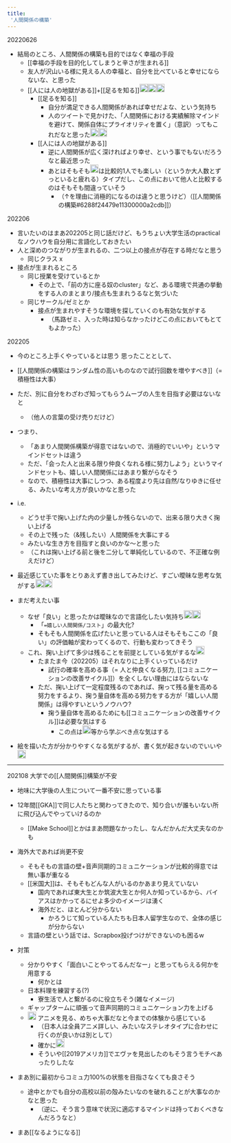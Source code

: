 ```yaml
---
title:
 '人間関係の構築'
---
```


20220626
- 結局のところ、人間関係の構築も目的ではなく幸福の手段
    - [[幸福の手段を目的化してしまうと辛さが生まれる]]
    - 友人が沢山いる様に見える人の幸福と、自分を比べていると幸せにならないな、と思った
    - [[人には人の地獄がある]]+[[足るを知る]]<img src='https://scrapbox.io/api/pages/blu3mo-public/blu3mo/icon' alt='blu3mo.icon' height="19.5"/><img src='https://scrapbox.io/api/pages/blu3mo-public/blu3mo/icon' alt='blu3mo.icon' height="19.5"/><img src='https://scrapbox.io/api/pages/blu3mo-public/blu3mo/icon' alt='blu3mo.icon' height="19.5"/>
        - [[足るを知る]]
            - 自分が満足できる人間関係があれば幸せだよな、という気持ち
            - 人のツイートで見かけた、「人間関係における実績解除マインドを避けて、関係自体にプライオリティを置く」（意訳）ってもこれだなと思った<img src='https://scrapbox.io/api/pages/blu3mo-public/blu3mo/icon' alt='blu3mo.icon' height="19.5"/><img src='https://scrapbox.io/api/pages/blu3mo-public/blu3mo/icon' alt='blu3mo.icon' height="19.5"/>
        - [[人には人の地獄がある]]
            - 逆に人間関係が広く深ければより幸せ、という事でもないだろうなと最近思った
            - あとはそもそも<img src='https://scrapbox.io/api/pages/blu3mo-public/blu3mo/icon' alt='blu3mo.icon' height="19.5"/>は比較的1人でも楽しい（というか大人数とずっといると疲れる）タイプだし、この点において他人と比較するのはそもそも間違っていそう
                - （↑を理由に消極的になるのは違うと思うけど）（[[人間関係の構築#6288f24479e11300000a2cdb]]）

202206
- 言いたいのはまあ202205と同じ話だけど、もうちょい大学生活のpracticalなノウハウを自分用に言語化しておきたい
- 人と深めのつながりが生まれるの、二つ以上の接点が存在する時だなと思う
    - 同じクラス x
- 接点が生まれるところ
    - 同じ授業を受けているとか
        - その上で、「前の方に座る奴のcluster」など、ある環境で共通の挙動をする人のまとまり/接点も生まれうるなと気づいた
    - 同じサークル/ゼミとか
        - 接点が生まれやすそうな環境を探していくのも有効な気がする
            - （馬路ゼミ、入った時は知らなかったけどこの点においてもとてもよかった）

202205
- 今のところ上手くやっているとは思う
思ったこととして、
- [[人間関係の構築はランダム性の高いものなので試行回数を増やすべき]]（= 積極性は大事）
- ただ、別に自分をわざわざ知ってもらうムーブの人生を目指す必要はないなと
    - （他人の言葉の受け売りだけど）
- つまり、
    - 「あまり人間関係構築が得意ではないので、消極的でいいや」というマインドセットは違う
    - ただ、「会った人と出来る限り仲良くなれる様に努力しよう」というマインドセットも、嬉しい人間関係にはあまり繋がらなそう
    - なので、積極性は大事にしつつ、ある程度より先は自然/なりゆきに任せる、みたいな考え方が良いかなと思った
- i.e.
    - どうせ手で掬い上げた内の少量しか残らないので、出来る限り大きく掬い上げる
    - その上で残った（&残したい）人間関係を大事にする
    - みたいな生き方を目指すと良いのかな〜と思った
    - （これは掬い上げる前と後を二分して単純化しているので、不正確な例えだけど）

- 最近感じていた事をとりあえず書き出してみたけど、すごい曖昧な思考な気がする<img src='https://scrapbox.io/api/pages/blu3mo-public/blu3mo/icon' alt='blu3mo.icon' height="19.5"/><img src='https://scrapbox.io/api/pages/blu3mo-public/blu3mo/icon' alt='blu3mo.icon' height="19.5"/>
- まだ考えたい事
    - なぜ「良い」と思ったかは曖昧なので言語化したい気持ち<img src='https://scrapbox.io/api/pages/blu3mo-public/blu3mo/icon' alt='blu3mo.icon' height="19.5"/><img src='https://scrapbox.io/api/pages/blu3mo-public/blu3mo/icon' alt='blu3mo.icon' height="19.5"/>
        - 「`=嬉しい人間関係/コスト`」の最大化?
        - そもそも人間関係を広げたいと思っている人はそもそもここの「良い」の評価軸が変わってくるので、行動も変わってきそう
    - これ、掬い上げて多少は残ることを前提としている気がするな<img src='https://scrapbox.io/api/pages/blu3mo-public/blu3mo/icon' alt='blu3mo.icon' height="19.5"/>
        - たまたま今（202205）はそれなりに上手くいっているだけ
            - 試行の確率を高める事（= 人と仲良くなる努力, [[コミュニケーションの改善サイクル]]）を全くしない理由にはならないな
        - ただ、掬い上げて一定程度残るのであれば、掬って残る量を高める努力をするより、掬う量自体を高める努力をする方が「嬉しい人間関係」は得やすいというノウハウ?
            - 掬う量自体を高めるためにも[[コミュニケーションの改善サイクル]]は必要な気はする
                - この点は<img src='https://scrapbox.io/api/pages/blu3mo-public/rickshinmi/icon' alt='rickshinmi.icon' height="19.5"/>等から学ぶべき点な気はする

- 絵を描いた方が分かりやすくなる気がするが、書く気が起きないのでいいや<img src='https://scrapbox.io/api/pages/blu3mo-public/blu3mo/icon' alt='blu3mo.icon' height="19.5"/>

---
202108
大学での[[人間関係]]構築が不安
- 地味に大学後の人生について一番不安に思っている事

- 12年間[[GKA]]で同じ人たちと関わってきたので、知り合いが誰もいない所に飛び込んでやっていけるのか
    - [[Make School]]とかはまあ問題なかったし、なんだかんだ大丈夫なのかも

- 海外大であれば尚更不安
    - そもそもの言語の壁+音声同期的コミュニケーションが比較的得意では無い事が重なる
    - [[米国大]]は、そもそもどんな人がいるのかあまり見えていない
        - 国内であれば東大生とか筑波大生とか何人か知っているから、バイアスはかかってるにせよ多少のイメージは湧く
        - 海外だと、ほとんど分からない
            - かろうじて知っている人たちも日本人留学生なので、全体の感じが分からない
    - 言語の壁という話では、Scrapbox投げつけができないのも困るw

- 対策
    - 分かりやすく「面白いことやってるんだなー」と思ってもらえる何かを用意する
        - 何かとは
    - 日本料理を練習する(?)
        - 寮生活で人と繋がるのに役立ちそう(雑なイメージ)
    - ギャップタームに頑張って音声同期的コミュニケーション力を上げる
    - <img src='https://scrapbox.io/api/pages/blu3mo-public/axokxi/icon' alt='axokxi.icon' height="19.5"/> アニメを見る、めちゃ大事だなと今までの体験から感じている
        - （日本人は全員アニメ詳しい、みたいなステレオタイプに合わせに行くのが良いかは別として）
        - 確かに<img src='https://scrapbox.io/api/pages/blu3mo-public/blu3mo/icon' alt='blu3mo.icon' height="19.5"/>
        - そういや[[2019アメリカ]]でエヴァを見出したのもそう言うモチベあったりしたな

- まあ別に最初からコミュ力100%の状態を目指さなくても良さそう
    - 途中とかでも自分の高校以前の殻みたいなのを破れることが大事なのかなと思った
        - （逆に、そう言う意味で状況に適応するマインドは持っておくべきなんだろうなと）

- まあ[[なるようになる]]
